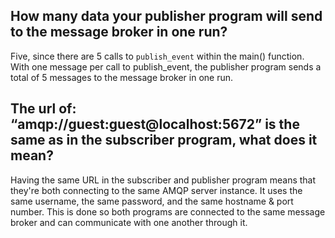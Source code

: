 ## How many data your publisher program will send to the message broker in one run?  
Five, since there are 5 calls to `publish_event` within the main() function. With one message per call to publish_event, the publisher program sends a total of 5 messages to the message broker in one run.

## The url of: “amqp://guest:guest@localhost:5672” is the same as in the subscriber program, what does it mean? 
Having the same URL in the subscriber and publisher program means that they're both connecting to the same AMQP server instance. It uses the same username, the same password, and the same hostname & port number. This is done so both programs are connected to the same message broker and can communicate with one another through it.
